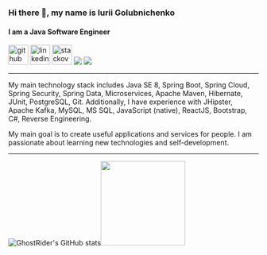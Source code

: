 ### Hi there 👋, my name is Iurii Golubnichenko
#### I am a Java Software Engineer
[<img src='https://img.icons8.com/color/48/000000/github--v1.png' alt='github' height='40'>](https://github.com/Ghost-Rider-gu)  [<img src='https://img.icons8.com/fluency/48/000000/linkedin.png' alt='linkedin' height='40'>](https://www.linkedin.com/in/iurii-golubnichenko/)  [<img src='https://img.icons8.com/color/48/000000/stackoverflow.png' alt='stackoverflow' height='40'>](https://stackoverflow.com/users/1599177/ghost-rider)  [<img src="https://img.icons8.com/color/48/000000/medium-monogram.png"/>](https://medium.com/@golubnichenko)  [<img src='https://img.icons8.com/nolan/48/benzene-ring.png'/>](https://dzone.com/users/3146730/ghost-rider-1.html)

---

My main technology stack includes Java SE 8, Spring Boot, Spring Cloud, Spring Security, Spring Data, Microservices, Apache Maven, Hibernate, JUnit, PostgreSQL, Git. Additionally, I have experience with JHipster, Apache Kafka, MySQL, MS SQL, JavaScript (native), ReactJS, Bootstrap, C#, Reverse Engineering.

My main goal is to create useful applications and services for people.
I am passionate about learning new technologies and self-development.

---

![GhostRider's GitHub stats](https://github-readme-stats.vercel.app/api?username=Ghost-Rider-gu&show_icons=true&theme=cobalt)<!-- wi*quL3fcV --><img height="170px" src="https://github-readme-stats.vercel.app/api/top-langs/?username=Ghost-Rider-gu&hide_border=true&layout=compact&langs_count=5&theme=cobalt" />

